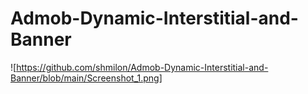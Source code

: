 # Admob-Dynamic-Interstitial-and-Banner

![https://github.com/shmilon/Admob-Dynamic-Interstitial-and-Banner/blob/main/Screenshot_1.png]
